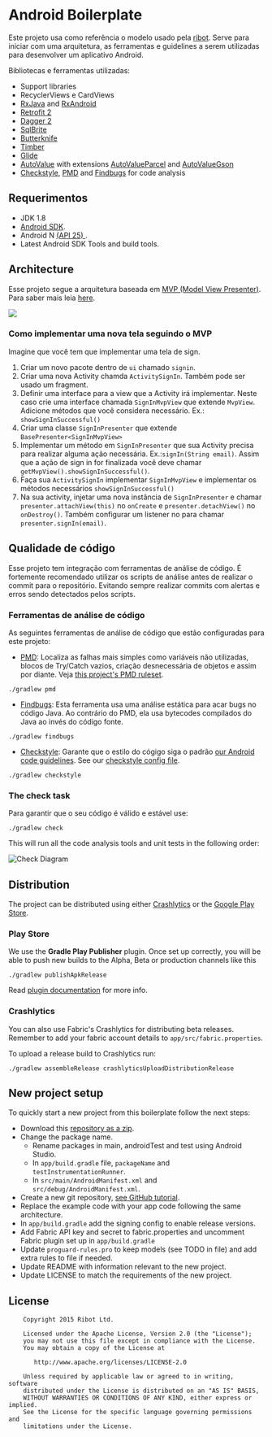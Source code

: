 # Android Boilerplate
Este projeto usa como referência o modelo usado pela [ribot](http://ribot.co.uk). Serve para iniciar com uma arquitetura, as ferramentas e guidelines a serem utilizadas para desenvolver um aplicativo Android.

Bibliotecas e ferramentas utilizadas:

- Support libraries
- RecyclerViews e CardViews
- [RxJava](https://github.com/ReactiveX/RxJava) and [RxAndroid](https://github.com/ReactiveX/RxAndroid)
- [Retrofit 2](http://square.github.io/retrofit/)
- [Dagger 2](http://google.github.io/dagger/)
- [SqlBrite](https://github.com/square/sqlbrite)
- [Butterknife](https://github.com/JakeWharton/butterknife)
- [Timber](https://github.com/JakeWharton/timber)
- [Glide](https://github.com/bumptech/glide)
- [AutoValue](https://github.com/google/auto/tree/master/value) with extensions [AutoValueParcel](https://github.com/rharter/auto-value-parcel) and [AutoValueGson](https://github.com/rharter/auto-value-gson)
- [Checkstyle](http://checkstyle.sourceforge.net/), [PMD](https://pmd.github.io/) and [Findbugs](http://findbugs.sourceforge.net/) for code analysis

## Requerimentos

- JDK 1.8
- [Android SDK](http://developer.android.com/sdk/index.html).
- Android N [(API 25) ](http://developer.android.com/tools/revisions/platforms.html).
- Latest Android SDK Tools and build tools.


## Architecture

Esse projeto segue a arquitetura baseada em [MVP (Model View Presenter)](https://en.wikipedia.org/wiki/Model%E2%80%93view%E2%80%93presenter). Para saber mais leia [here](https://github.com/ribot/android-guidelines/blob/master/architecture_guidelines/android_architecture.md).

![](https://github.com/ribot/android-guidelines/raw/master/architecture_guidelines/architecture_diagram.png)

### Como implementar uma nova tela seguindo o MVP

Imagine que você tem que implementar uma tela de sign.

1. Criar um novo pacote dentro de `ui` chamado `signin`.
2. Criar uma nova Activity chamda `ActivitySignIn`. Também pode ser usado um fragment.
3. Definir uma interface para a view que a Activity irá implementar. Neste caso crie uma interface chamada `SignInMvpView` que extende `MvpView`. Adicione métodos que você considera necessário. Ex.: `showSignInSuccessful()`
4. Criar uma classe `SignInPresenter` que extende `BasePresenter<SignInMvpView>`
5. Implementar um método em `SignInPresenter` que sua Activity precisa para realizar alguma ação necessária. Ex.:`signIn(String email)`. Assim que a ação de sign in for finalizada você deve chamar `getMvpView().showSignInSuccessful()`.
6. Faça sua `ActivitySignIn` implementar `SignInMvpView` e implementar os métodos necessários `showSignInSuccessful()`
8. Na sua activity, injetar uma nova instância de `SignInPresenter` e chamar `presenter.attachView(this)` no `onCreate` e `presenter.detachView()` no `onDestroy()`. Também configurar um listener no para chamar `presenter.signIn(email)`.

## Qualidade de código

Esse projeto tem integração com ferramentas de análise de código. É fortemente recomendado utilizar os scripts de análise antes de realizar o commit para o repositório. Evitando sempre realizar commits com alertas e erros sendo detectados pelos scripts.

### Ferramentas de análise de código

As seguintes ferramentas de análise de código que estão configuradas para este projeto:

* [PMD](https://pmd.github.io/): Localiza as falhas mais simples como variáveis não utilizadas, blocos de Try/Catch vazios, criação desnecessária de objetos e assim por diante. Veja [this project's PMD ruleset](config/quality/pmd/pmd-ruleset.xml).

```
./gradlew pmd
```

* [Findbugs](http://findbugs.sourceforge.net/): Esta ferramenta usa uma análise estática para acar bugs no código Java. Ao contrário do PMD, ela usa bytecodes compilados do Java ao invés do código fonte.

```
./gradlew findbugs
```

* [Checkstyle](http://checkstyle.sourceforge.net/): Garante que o estilo do cógigo siga o padrão [our Android code guidelines](https://github.com/ribot/android-guidelines/blob/master/project_and_code_guidelines.md#2-code-guidelines). See our [checkstyle config file](config/quality/checkstyle/checkstyle-config.xml).

```
./gradlew checkstyle
```

### The check task
Para garantir que o seu código é válido e estável use:

```
./gradlew check
```

This will run all the code analysis tools and unit tests in the following order:

![Check Diagram](images/check-task-diagram.png)

## Distribution

The project can be distributed using either [Crashlytics](http://support.crashlytics.com/knowledgebase/articles/388925-beta-distributions-with-gradle) or the [Google Play Store](https://github.com/Triple-T/gradle-play-publisher).

### Play Store

We use the __Gradle Play Publisher__ plugin. Once set up correctly, you will be able to push new builds to
the Alpha, Beta or production channels like this

```
./gradlew publishApkRelease
```
Read [plugin documentation](https://github.com/Triple-T/gradle-play-publisher) for more info.

### Crashlytics

You can also use Fabric's Crashlytics for distributing beta releases. Remember to add your fabric
account details to `app/src/fabric.properties`.

To upload a release build to Crashlytics run:

```
./gradlew assembleRelease crashlyticsUploadDistributionRelease
```

## New project setup

To quickly start a new project from this boilerplate follow the next steps:

* Download this [repository as a zip](https://github.com/ribot/android-boilerplate/archive/master.zip).
* Change the package name.
  * Rename packages in main, androidTest and test using Android Studio.
  * In `app/build.gradle` file, `packageName` and `testInstrumentationRunner`.
  * In `src/main/AndroidManifest.xml` and `src/debug/AndroidManifest.xml`.
* Create a new git repository, [see GitHub tutorial](https://help.github.com/articles/adding-an-existing-project-to-github-using-the-command-line/).
* Replace the example code with your app code following the same architecture.
* In `app/build.gradle` add the signing config to enable release versions.
* Add Fabric API key and secret to fabric.properties and uncomment Fabric plugin set up in `app/build.gradle`
* Update `proguard-rules.pro` to keep models (see TODO in file) and add extra rules to file if needed.
* Update README with information relevant to the new project.
* Update LICENSE to match the requirements of the new project.

## License

```
    Copyright 2015 Ribot Ltd.

    Licensed under the Apache License, Version 2.0 (the "License");
    you may not use this file except in compliance with the License.
    You may obtain a copy of the License at

       http://www.apache.org/licenses/LICENSE-2.0

    Unless required by applicable law or agreed to in writing, software
    distributed under the License is distributed on an "AS IS" BASIS,
    WITHOUT WARRANTIES OR CONDITIONS OF ANY KIND, either express or implied.
    See the License for the specific language governing permissions and
    limitations under the License.
```
